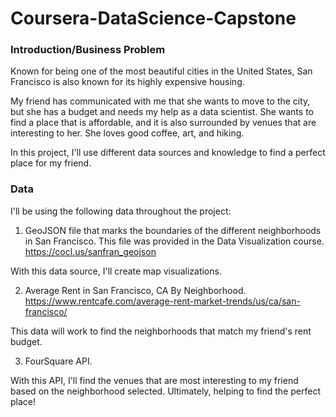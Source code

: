 # Coursera-DataScience-Capstone

### Introduction/Business Problem

Known for being one of the most beautiful cities in the United States, San Francisco is also known for its highly expensive housing. 

My friend has communicated with me that she wants to move to the city, but she has a budget and needs my help as a data scientist. She wants to find a place that is affordable, and it is also surrounded by venues that are interesting to her. She loves good coffee, art, and hiking. 

In this project, I'll use different data sources and knowledge to find a perfect place for my friend. 

### Data 

I'll be using the following data throughout the project: 

1. GeoJSON file that marks the boundaries of the different neighborhoods in San Francisco. This file was provided in the Data Visualization course. https://cocl.us/sanfran_geojson 
  
  With this data source, I'll create map visualizations. 

2. Average Rent in San Francisco, CA By Neighborhood. https://www.rentcafe.com/average-rent-market-trends/us/ca/san-francisco/

  This data will work to find the neighborhoods that match my friend's rent budget. 

3. FourSquare API. 
  
  With this API, I'll find the venues that are most interesting to my friend based on the neighborhood selected. Ultimately,     helping to find the perfect place!
    

